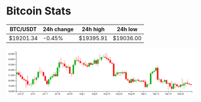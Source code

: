 # Bitcoin Stats

BTC/USDT|24h change|24h high|24h low|
|---|---|---|---|
|$19201.34|-0.45%|$19395.91|$19036.00|

<img src="./chart.svg">
